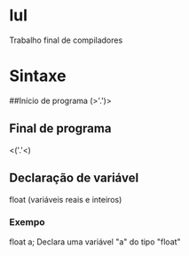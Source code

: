 # lul
Trabalho final de compiladores

# Sintaxe
##Início de programa
(>'.')>
## Final de programa
<('.'<)
## Declaração de variável
float (variáveis reais e inteiros)
### Exempo
float a;
Declara uma variável "a" do tipo "float"